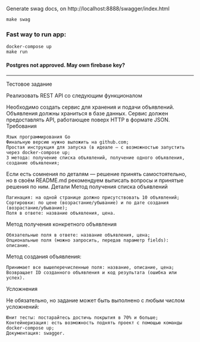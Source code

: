 Generate swag docs, on http://localhost:8888/swagger/index.html
```
make swag
```

### Fast way to run app:
```
docker-compose up
make run
```

#### Postgres not approved. May own firebase key?  
__________________________________________________________


Тестовое задание

Реализовать REST API со следующим функционалом

Необходимо создать сервис для хранения и подачи объявлений. Объявления должны храниться в базе данных. Сервис должен предоставлять API, работающее поверх HTTP в формате JSON.
Требования

    Язык программирования Go
    Финальную версию нужно выложить на github.com;
    Простая инструкция для запуска (в идеале — с возможностью запустить через docker-compose up;
    3 метода: получение списка объявлений, получение одного объявления, создание объявления;

Если есть сомнения по деталям — решение принять самостоятельно, но в своём README.md рекомендуем выписать вопросы и принятые решения по ним.
Детали
Метод получения списка объявлений

    Пагинация: на одной странице должно присутствовать 10 объявлений;
    Cортировки: по цене (возрастание/убывание) и по дате создания (возрастание/убывание);
    Поля в ответе: название объявления, цена.

Метод получения конкретного объявления

    Обязательные поля в ответе: название объявления, цена;
    Опциональные поля (можно запросить, передав параметр fields): описание.

Метод создания объявления:

    Принимает все вышеперечисленные поля: название, описание, цена;
    Возвращает ID созданного объявления и код результата (ошибка или успех).

Усложнения

Не обязательно, но задание может быть выполнено с любым числом усложнений:

    Юнит тесты: постарайтесь достичь покрытия в 70% и больше;
    Контейнеризация: есть возможность поднять проект с помощью команды docker-compose up;
    Документация: swagger.
